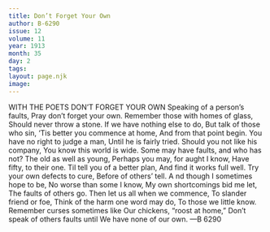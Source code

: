 ```yaml
---
title: Don’t Forget Your Own
author: B-6290
issue: 12
volume: 11
year: 1913
month: 35
day: 2
tags:
layout: page.njk
image:
---
```

WITH THE POETS    DON’T FORGET YOUR OWN    Speaking of a person’s faults, Pray don’t forget your own. Remember those with homes of glass, Should never throw a stone. If we have nothing else to do, But talk of those who sin, ‘Tis better you commence at home, And from that point begin. You have no right to judge a man, Until he is fairly tried. Should you not like his company, You know this world is wide. Some may have faults, and who has not? The old as well as young, Perhaps you may, for aught I know, Have fifty, to their one. Til tell you of a better plan, And find it works full well. Try your own defects to cure,    Before of others’ tell. A   nd though I sometimes hope to be,    No worse than some I know,    My own shortcomings bid me let,    The faults of others go. Then let us all when we commence, To slander friend or foe, Think of the harm one word may do, To those we little know. Remember curses sometimes like Our chickens, “roost at home,” Don’t speak of others faults until We have none of our own. —B 6290 




